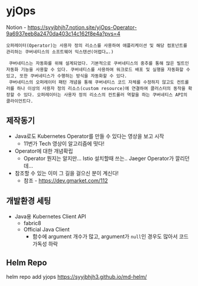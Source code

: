 # yjOps

Notion - https://syyjbhjh7.notion.site/yjOps-Operator-9a6937eeb8a2470da403c14c162f8e4a?pvs=4  

```
오퍼레이터(Operator)는 사용자 정의 리소스를 사용하여 애플리케이션 및 해당 컴포넌트를 관리하는 쿠버네티스의 소프트웨어 익스텐션(어렵다….)

 쿠버네티스는 자동화를 위해 설계되었다. 기본적으로 쿠버네티스의 중추를 통해 많은 빌트인 자동화 기능을 사용할 수 있다. 쿠버네티스를 사용하여 워크로드 배포 및 실행을 자동화할 수 있고, 또한 쿠버네티스가 수행하는 방식을 자동화할 수 있다.
 쿠버네티스의 오퍼레이터 패턴 개념을 통해 쿠버네티스 코드 자체를 수정하지 않고도 컨트롤러를 하나 이상의 사용자 정의 리소스(custom resource)에 연결하여 클러스터의 동작을 확장할 수 있다. 오퍼레이터는 사용자 정의 리소스의 컨트롤러 역할을 하는 쿠버네티스 API의 클라이언트다.
```

## 제작동기

- Java로도 Kubernetes Operator를 만들 수 있다는 영상을 보고 시작
    - 11번가 Tech 영상이 알고리즘에 떳다!
- Operator에 대한 개념확립
    - Operator 뭔지는 알지만… Istio 설치할때 쓰는.. Jaeger Operator가 깔리던데…
- 참조할 수 있는 이미 그 길을 걸으신 분이 계신다!
    - 참조 - https://dev.gmarket.com/112

## 개발환경 세팅

- Java용 Kubernetes Client API
    - fabric8
    - Official Java Client
        - 함수에 argument 개수가 많고, argument가 `null`인 경우도 많아서 코드 가독성 하락
     


## Helm Repo
helm repo add yjops https://syyjbhjh3.github.io/md-helm/
